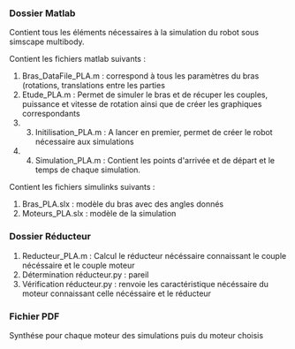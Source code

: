 ### Dossier Matlab
Contient tous les éléments nécessaires à la simulation du robot sous simscape multibody.

Contient les fichiers matlab suivants : 
1. Bras_DataFile_PLA.m : correspond à tous les paramètres du bras (rotations, translations entre les parties 
2. Etude_PLA.m : Permet de simuler le bras et de récuper les couples, puissance et vitesse de rotation ainsi que de créer les graphiques correspondants 
3. 3. Initilisation_PLA.m : A lancer en premier, permet de créer le robot nécessaire aux simulations 
4. 4. Simulation_PLA.m : Contient les points d'arrivée et de départ et le temps de chaque simulation.

Contient les fichiers simulinks suivants : 
1. Bras_PLA.slx : modèle du bras avec des angles donnés 
2. Moteurs_PLA.slx : modèle de la simulation 


### Dossier Réducteur
1. Reducteur_PLA.m : Calcul le réducteur nécéssaire connaissant le couple nécéssaire et le couple moteur
2. Détermination réducteur.py : pareil
3. Vérification réducteur.py : renvoie les caractéristique nécéssaire du moteur connaissant celle nécéssaire et le réducteur


### Fichier PDF
Synthése pour chaque moteur des simulations puis du moteur choisis

